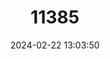 ---
title: "11385"
category: "Leggadina forresti"
draft: false
date: 2024-02-22 13:03:50
languages:
  English: ["Forrest's Mouse", "Central Short-tailed Mouse"]
---
